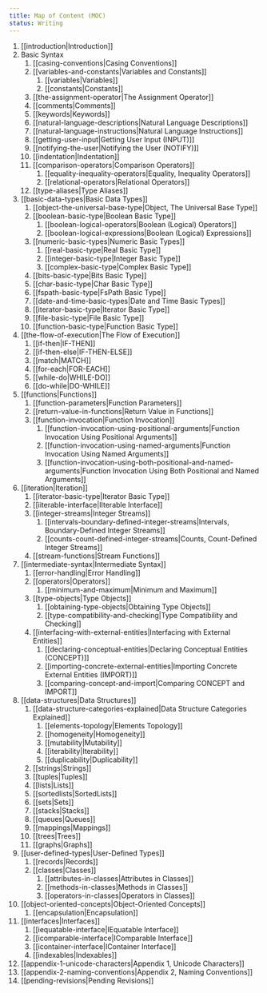 ```yaml
---
title: Map of Content (MOC)
status: Writing
---
```

1. [[introduction|Introduction]]
2. Basic Syntax
	1. [[casing-conventions|Casing Conventions]]
	2. [[variables-and-constants|Variables and Constants]]
		1. [[variables|Variables]]
		2. [[constants|Constants]]
	3. [[the-assignment-operator|The Assignment Operator]]
	4. [[comments|Comments]]
	5. [[keywords|Keywords]]
	6. [[natural-language-descriptions|Natural Language Descriptions]]
	7. [[natural-language-instructions|Natural Language Instructions]]
	8. [[getting-user-input|Getting User Input (INPUT)]]
	9. [[notifying-the-user|Notifying the User (NOTIFY)]]
	10. [[indentation|Indentation]]
	11. [[comparison-operators|Comparison Operators]]
		1. [[equality-inequality-operators|Equality, Inequality Operators]]
		2. [[relational-operators|Relational Operators]]
	12. [[type-aliases|Type Aliases]]
3. [[basic-data-types|Basic Data Types]]
	1. [[object-the-universal-base-type|Object, The Universal Base Type]]
	2. [[boolean-basic-type|Boolean Basic Type]]
		1. [[boolean-logical-operators|Boolean (Logical) Operators]]
		2. [[boolean-logical-expressions|Boolean (Logical) Expressions]]
	3. [[numeric-basic-types|Numeric Basic Types]]
		1. [[real-basic-type|Real Basic Type]]
		2. [[integer-basic-type|Integer Basic Type]]
		3. [[complex-basic-type|Complex Basic Type]]
	4. [[bits-basic-type|Bits Basic Type]]
	5. [[char-basic-type|Char Basic Type]]
	6. [[fspath-basic-type|FsPath Basic Type]]
	7. [[date-and-time-basic-types|Date and Time Basic Types]]
	8. [[iterator-basic-type|Iterator Basic Type]]
	9. [[file-basic-type|File Basic Type]]
	10. [[function-basic-type|Function Basic Type]]
4. [[the-flow-of-execution|The Flow of Execution]]
	1. [[if-then|IF-THEN]]
	2. [[if-then-else|IF-THEN-ELSE]]
	3. [[match|MATCH]]
	4. [[for-each|FOR-EACH]]
	5. [[while-do|WHILE-DO]]
	6. [[do-while|DO-WHILE]]
5. [[functions|Functions]]
	1. [[function-parameters|Function Parameters]]
	2. [[return-value-in-functions|Return Value in Functions]]
	3. [[function-invocation|Function Invocation]]
		1. [[function-invocation-using-positional-arguments|Function Invocation Using Positional Arguments]]
		2. [[function-invocation-using-named-arguments|Function Invocation Using Named Arguments]]
		3. [[function-invocation-using-both-positional-and-named-arguments|Function Invocation Using Both Positional and Named Arguments]]
6. [[iteration|Iteration]]
	1. [[iterator-basic-type|Iterator Basic Type]]
	2. [[iiterable-interface|IIterable Interface]]
	3. [[integer-streams|Integer Streams]]
		1. [[intervals-boundary-defined-integer-streams|Intervals, Boundary-Defined Integer Streams]]
		2. [[counts-count-defined-integer-streams|Counts, Count-Defined Integer Streams]]
	4. [[stream-functions|Stream Functions]]
7. [[intermediate-syntax|Intermediate Syntax]]
	1. [[error-handling|Error Handling]]
	2. [[operators|Operators]]
		1. [[minimum-and-maximum|Minimum and Maximum]]
	3. [[type-objects|Type Objects]]
		1. [[obtaining-type-objects|Obtaining Type Objects]]
		2. [[type-compatibility-and-checking|Type Compatibility and Checking]]
	4. [[interfacing-with-external-entities|Interfacing with External Entities]]
		1. [[declaring-conceptual-entities|Declaring Conceptual Entities (CONCEPT)]]
		2. [[importing-concrete-external-entities|Importing Concrete External Entities (IMPORT)]]
		3. [[comparing-concept-and-import|Comparing CONCEPT and IMPORT]]
8. [[data-structures|Data Structures]]
	1. [[data-structure-categories-explained|Data Structure Categories Explained]]
		1. [[elements-topology|Elements Topology]]
		2. [[homogeneity|Homogeneity]]
		3. [[mutability|Mutability]]
		4. [[iterability|Iterability]]
		5. [[duplicability|Duplicability]]
	2. [[strings|Strings]]
	3. [[tuples|Tuples]]
	4. [[lists|Lists]]
	5. [[sortedlists|SortedLists]]
	6. [[sets|Sets]]
	7. [[stacks|Stacks]]
	8. [[queues|Queues]]
	9. [[mappings|Mappings]]
	10. [[trees|Trees]]
	11. [[graphs|Graphs]]
9. [[user-defined-types|User-Defined Types]]
	1. [[records|Records]]
	2. [[classes|Classes]]
		1. [[attributes-in-classes|Attributes in Classes]]
		2. [[methods-in-classes|Methods in Classes]]
		3. [[operators-in-classes|Operators in Classes]]
10. [[object-oriented-concepts|Object-Oriented Concepts]]
	1. [[encapsulation|Encapsulation]]
11. [[interfaces|Interfaces]]
	1. [[iequatable-interface|IEquatable Interface]]
	2. [[icomparable-interface|IComparable Interface]]
	3. [[icontainer-interface|IContainer Interface]]
	4. [[indexables|Indexables]]
12. [[appendix-1-unicode-characters|Appendix 1, Unicode Characters]]
13. [[appendix-2-naming-conventions|Appendix 2, Naming Conventions]]
14. [[pending-revisions|Pending Revisions]]
